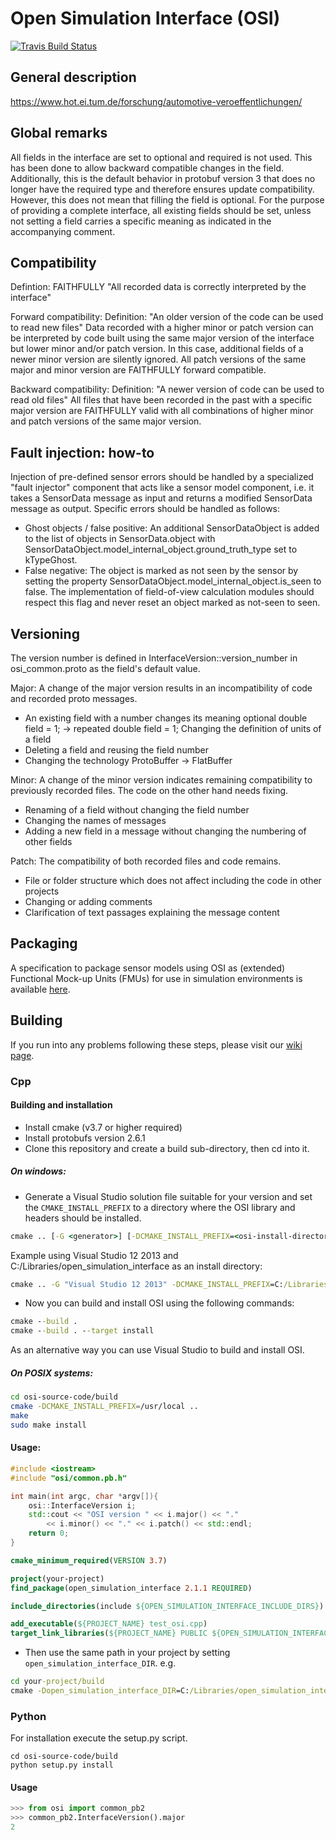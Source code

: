 Open Simulation Interface (OSI)
===============================

[![Travis Build Status](https://travis-ci.org/OpenSimulationInterface/open-simulation-interface.svg?branch=master)](https://travis-ci.org/OpenSimulationInterface/open-simulation-interface)

General description
-------------------
https://www.hot.ei.tum.de/forschung/automotive-veroeffentlichungen/


Global remarks
--------------
All fields in the interface are set to optional and required is not used. This has been done to allow backward
compatible changes in the field. Additionally, this is the default behavior in protobuf version 3 that does no longer
have the required type and therefore ensures update compatibility.
However, this does not mean that filling the field is optional. For the purpose of providing a complete interface, all
existing fields should be set, unless not setting a field carries a specific meaning as indicated in the accompanying
comment.


Compatibility
--------------
Defintion: FAITHFULLY "All recorded data is correctly interpreted by the interface"

Forward compatibility:
Definition: "An older version of the code can be used to read new files"
Data recorded with a higher minor or patch version can be interpreted by code built using the same major version of the interface but lower minor and/or patch version.
In this case, additional fields of a newer minor version are silently ignored. All patch versions of the same major and minor version are FAITHFULLY forward compatible.

Backward compatibility:
Definition: "A newer version of code can be used to read old files"
All files that have been recorded in the past with a specific major version are FAITHFULLY valid with all combinations of
higher minor and patch versions of the same major version.


Fault injection: how-to
------------------------
Injection of pre-defined sensor errors should be handled by a specialized "fault injector" component that acts like a
sensor model component, i.e. it takes a SensorData message as input and returns a modified SensorData message as output.
Specific errors should be handled as follows:
- Ghost objects / false positive: An additional SensorDataObject is added to the list of objects in SensorData.object
      with SensorDataObject.model_internal_object.ground_truth_type set to kTypeGhost.
- False negative: The object is marked as not seen by the sensor by setting the property
      SensorDataObject.model_internal_object.is_seen to false. The implementation of field-of-view calculation modules
      should respect this flag and never reset an object marked as not-seen to seen.

	  
Versioning
----------
The version number is defined in InterfaceVersion::version_number in osi_common.proto as the field's default value.

Major:
A change of the major version results in an incompatibility of code and recorded proto messages.
- An existing field with a number changes its meaning 
  optional double field = 1; -> repeated double field = 1;
  Changing the definition of units of a field
- Deleting a field  and reusing the field number
- Changing the technology
  ProtoBuffer -> FlatBuffer

Minor:
A change of the minor version indicates remaining compatibility to previously recorded files. The code on the other hand needs fixing.
- Renaming of a field without changing the field number
- Changing the names of messages
- Adding a new field in a message without changing the numbering of other fields

Patch:
The compatibility of both recorded files and code remains.
- File or folder structure which does not affect including the code in other projects
- Changing or adding comments
- Clarification of text passages explaining the message content

Packaging
---------

A specification to package sensor models using OSI as (extended)
Functional Mock-up Units (FMUs) for use in simulation environments
is available [here](https://github.com/OpenSimulationInterface/osi-sensor-model-packaging).

Building
--------
If you run into any problems following these steps, please visit our [wiki page](https://github.com/OpenSimulationInterface/open-simulation-interface/wiki/Building-and-installation).
### Cpp
#### Building and installation
- Install cmake (v3.7 or higher required)
- Install protobufs version 2.6.1
- Clone this repository and create a build sub-directory, then cd into it.
##### On windows:
- Generate a Visual Studio solution file suitable for your version and set the `CMAKE_INSTALL_PREFIX` to a directory where the OSI library and headers should be installed.
```cmd
cmake .. [-G <generator>] [-DCMAKE_INSTALL_PREFIX=<osi-install-directory>]
```
Example using Visual Studio 12 2013 and C:/Libraries/open_simulation_interface as an install directory:
```cmd
cmake .. -G "Visual Studio 12 2013" -DCMAKE_INSTALL_PREFIX=C:/Libraries/open_simulation_interface
```
- Now you can build and install OSI using the following commands:
```cmd 
cmake --build . 
cmake --build . --target install
```
As an alternative way you can use Visual Studio to build and install OSI.

##### On POSIX systems:
```sh
cd osi-source-code/build
cmake -DCMAKE_INSTALL_PREFIX=/usr/local ..
make
sudo make install
```

#### Usage:
```c++
#include <iostream>
#include "osi/common.pb.h"

int main(int argc, char *argv[]){
	osi::InterfaceVersion i;
	std::cout << "OSI version " << i.major() << "."
	    << i.minor() << "." << i.patch() << std::endl;
	return 0;
}
```

```Cmake
cmake_minimum_required(VERSION 3.7)

project(your-project)
find_package(open_simulation_interface 2.1.1 REQUIRED)

include_directories(include ${OPEN_SIMULATION_INTERFACE_INCLUDE_DIRS})

add_executable(${PROJECT_NAME} test_osi.cpp)
target_link_libraries(${PROJECT_NAME} PUBLIC ${OPEN_SIMULATION_INTERFACE_LIBRARIES})

```

- Then use the same path in your project by setting `open_simulation_interface_DIR`. e.g.
```cmd
cd your-project/build
cmake -Dopen_simulation_interface_DIR=C:/Libraries/open_simulation_interface ..
```

### Python
For installation execute the setup.py script.
```
cd osi-source-code/build
python setup.py install
```

#### Usage
```python
>>> from osi import common_pb2
>>> common_pb2.InterfaceVersion().major
2
```
